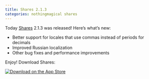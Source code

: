 ```yaml
---
title: Shares 2.1.3
categories: nothingmagical shares
---
```


Today [Shares](http://useshares.com) 2.1.3 was released! Here’s what’s new:

* Better support for locales that use commas instead of periods for decimals
* Improved Russian localization
* Other bug fixes and performance improvements

Enjoy! Download Shares:

[![Download on the App Store](app-store.svg)](https://itunes.apple.com/app/shares-2/id717510981?mt=8&uo=4&at=1l3vmtU)
